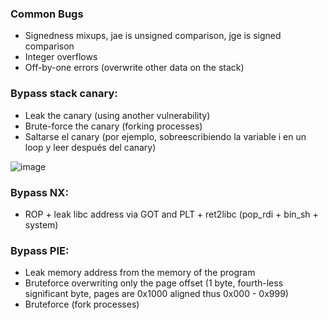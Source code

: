 ### Common Bugs

- Signedness mixups, jae is unsigned comparison, jge is signed comparison
- Integer overflows
- Off-by-one errors (overwrite other data on the stack)

### Bypass stack canary:

- Leak the canary (using another vulnerability)
- Brute-force the canary (forking processes)
- Saltarse el canary (por ejemplo, sobreescribiendo la variable i en un loop y leer después del canary)

![image](https://github.com/txhaka/ctf-directo/assets/154754392/1db636d2-f0fe-4e3f-985e-e5bbb03dfbc6)


### Bypass NX:

- ROP + leak libc address via GOT and PLT + ret2libc (pop_rdi + bin_sh + system)


### Bypass PIE:

- Leak memory address from the memory of the program
- Bruteforce overwriting only the page offset (1 byte, fourth-less significant byte, pages are 0x1000 aligned thus 0x000 - 0x999)
- Bruteforce (fork processes)
